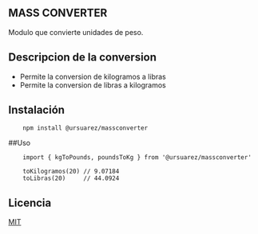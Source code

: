 ## MASS CONVERTER

Modulo que convierte unidades de peso.

## Descripcion de la conversion
- Permite la conversion de kilogramos a libras
- Permite la conversion de libras a kilogramos

## Instalación 
```
	npm install @ursuarez/massconverter
```

##Uso
```
	import { kgToPounds, poundsToKg } from '@ursuarez/massconverter'

	toKilogramos(20) // 9.07184
	toLibras(20)     // 44.0924
```

## Licencia
[MIT](https://opensource.org/licenses/MIT)